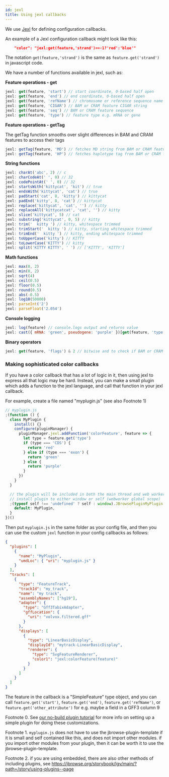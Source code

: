 ```yaml
---
id: jexl
title: Using jexl callbacks
---
```


We use [Jexl](https://github.com/TomFrost/Jexl) for defining configuration
callbacks.

An example of a Jexl configuration callback might look like this:

```json
    "color": "jexl:get(feature,'strand')==-1?'red':'blue'"
```

The notation `get(feature,'strand')` is the same as `feature.get('strand')` in
javascript code.

We have a number of functions available in jexl, such as:

**Feature operations - get**

```js
jexl: get(feature, 'start') // start coordinate, 0-based half open
jexl: get(feature, 'end') // end coordinate, 0-based half open
jexl: get(feature, 'refName') // chromosome or reference sequence name
jexl: get(feature, 'CIGAR') // BAM or CRAM feature CIGAR string
jexl: get(feature, 'seq') // BAM or CRAM feature sequence
jexl: get(feature, 'type') // feature type e.g. mRNA or gene
```

**Feature operations - getTag**

The getTag function smooths over slight differences in BAM and CRAM features to
access their tags

```js
jexl: getTag(feature, 'MD') // fetches MD string from BAM or CRAM feature
jexl: getTag(feature, 'HP') // fetches haplotype tag from BAM or CRAM feature
```

**String functions**

```js
jexl: charAt('abc', 2) // c
jexl: charCodeAt(' ', 0) // 32
jexl: codePointAt(' ', 0) // 32
jexl: startsWith('kittycat', 'kit') // true
jexl: endsWith('kittycat', 'cat') // true
jexl: padStart('cat', 8, 'kitty') // kittycat
jexl: padEnd('kitty', 8, 'cat') // kittycat
jexl: replace('kittycat', 'cat', '') // kitty
jexl: replaceAll('kittycatcat', 'cat', '') // kitty
jexl: slice('kittycat', 5) // cat
jexl: substring('kittycat', 0, 5) // kitty
jexl: trim('  kitty ') // kitty, whitespace trimmed
jexl: trimStart('  kitty ') // kitty, starting whitespace trimmed
jexl: trimEnd('  kitty ') // kitty, ending whitespace trimmed
jexl: toUpperCase('kitty') // KITTY
jexl: toLowerCase('KITTY') // kitty
jexl: split('KITTY KITTY', ' ') // ['KITTY', 'KITTY']
```

**Math functions**

```js
jexl: max(0, 2)
jexl: min(0, 2)
jexl: sqrt(4)
jexl: ceil(0.5)
jexl: floor(0.5)
jexl: round(0.5)
jexl: abs(-0.5)
jexl: log10(50000)
jexl: parseInt('2')
jexl: parseFloat('2.054')
```

**Console logging**

```js
jexl: log(feature) // console.logs output and returns value
jexl: cast({ mRNA: 'green', pseudogene: 'purple' })[get(feature, 'type')] // returns either green or purple depending on feature type
```

**Binary operators**

```js
jexl: get(feature, 'flags') & 2 // bitwise and to check if BAM or CRAM feature flags has 2 set
```

### Making sophisticated color callbacks

If you have a color callback that has a lot of logic in it, then using jexl to
express all that logic may be hard. Instead, you can make a small plugin which
adds a function to the jexl language, and call that function in your jexl
callback.

For example, create a file named "myplugin.js" (see also Footnote 1)

```js
// myplugin.js
;(function () {
  class MyPlugin {
    install() {}
    configure(pluginManager) {
      pluginManager.jexl.addFunction('colorFeature', feature => {
        let type = feature.get('type')
        if (type === 'CDS') {
          return 'red'
        } else if (type === 'exon') {
          return 'green'
        } else {
          return 'purple'
        }
      })
    }
  }

  // the plugin will be included in both the main thread and web worker, so
  // install plugin to either window or self (webworker global scope)
  ;(typeof self !== 'undefined' ? self : window).JBrowsePluginMyPlugin = {
    default: MyPlugin,
  }
})()
```

Then put `myplugin.js` in the same folder as your config file, and then you can
use the custom `jexl` function in your config callbacks as follows:

```json
{
  "plugins": [
    {
      "name": "MyPlugin",
      "umdLoc": { "uri": "myplugin.js" }
    }
  ],
  "tracks": [
    {
      "type": "FeatureTrack",
      "trackId": "my_track",
      "name": "my track",
      "assemblyNames": ["hg19"],
      "adapter": {
        "type": "Gff3TabixAdapter",
        "gffLocation": {
          "uri": "volvox.filtered.gff"
        }
      },
      "displays": [
        {
          "type": "LinearBasicDisplay",
          "displayId": "mytrack-LinearBasicDisplay",
          "renderer": {
            "type": "SvgFeatureRenderer",
            "color1": "jexl:colorFeature(feature)"
          }
        }
      ]
    }
  ]
}
```

The feature in the callback is a "SimpleFeature" type object, and you can call
`feature.get('start')`, `feature.get('end')`, `feature.get('refName')`, or
`feature.get('other_attribute')` for e.g. maybe a field in a GFF3 column 9

Footnote 0. See
[our no-build plugin tutorial](/docs/developer_guides/no_build_plugin/) for more
info on setting up a simple plugin for doing these customizations.

Footnote 1. `myplugin.js` does not have to use the jbrowse-plugin-template if it
is small and self contained like this, and does not import other modules. if you
import other modules from your plugin, then it can be worth it to use the
jbrowse-plugin-template.

Footnote 2. if you are using embedded, there are also other methods of including
plugins, see
https://jbrowse.org/storybook/lgv/main/?path=/story/using-plugins--page
